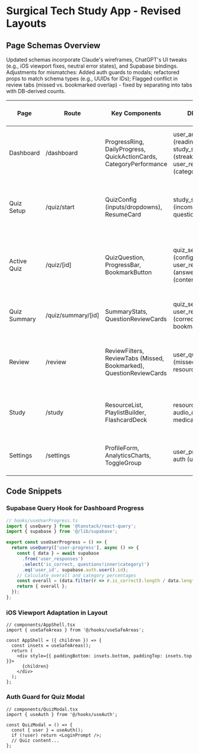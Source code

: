 # Surgical Tech Study App - Revised Layouts

## Page Schemas Overview
Updated schemas incorporate Claude's wireframes, ChatGPT's UI tweaks (e.g., iOS viewport fixes, neutral error states), and Supabase bindings. Adjustments for mismatches: Added auth guards to modals; refactored props to match schema types (e.g., UUIDs for IDs); Flagged conflict in review tabs (missed vs. bookmarked overlap) - fixed by separating into tabs with DB-derived counts.

| Page | Route | Key Components | DB Bindings | UI Tweaks & iOS Adaptations |
|------|--------|----------------|-------------|-----------------------------|
| Dashboard | /dashboard | ProgressRing, DailyProgress, QuickActionCards, CategoryPerformance | user_analytics (readiness score), study_sessions (streaks), user_responses (category %) | Non-floating header; safe-area padding; dvh for hero; pre-fill quiz config from weak areas. |
| Quiz Setup | /quiz/start | QuizConfig (inputs/dropdowns), ResumeCard | study_sessions (incomplete sessions), questions (categories) | Opaque selects; keyboard resize handling; confirm exit modal. |
| Active Quiz | /quiz/[id] | QuizQuestion, ProgressBar, BookmarkButton | quiz_sessions (config), user_responses (answers), questions (content) | Neutral incorrect states (border, not red fill); VisualViewport for keyboard; no back navigation. |
| Quiz Summary | /quiz/summary/[id] | SummaryStats, QuestionReviewCards | quiz_sessions (score), user_responses (correctness), bookmarks (add) | Expandable cards; Study links; safe-bottom for CTAs. |
| Review | /review | ReviewFilters, ReviewTabs (Missed, Bookmarked), QuestionReviewCards | user_question_stats (missed/bookmarked), resources (links) | Tabbed interface; virtualization for long lists; prefers-reduced-motion. |
| Study | /study | ResourceList, PlaylistBuilder, FlashcardDeck | resources, audio_content, medical_terms | Category filters; media controls with safe spacing; offline resilience. |
| Settings | /settings | ProfileForm, AnalyticsCharts, ToggleGroup | user_profiles (goals), auth (user data) | Opaque toggles/toasts; aria-live; system toasts integration. |

## Code Snippets
### Supabase Query Hook for Dashboard Progress
```typescript
// hooks/useUserProgress.ts
import { useQuery } from '@tanstack/react-query';
import { supabase } from '@/lib/supabase';

export const useUserProgress = () => {
  return useQuery(['user-progress'], async () => {
    const { data } = await supabase
      .from('user_responses')
      .select('is_correct, questions!inner(category)')
      .eq('user_id', supabase.auth.user().id);
    // Calculate overall and category percentages
    const overall = (data.filter(r => r.is_correct).length / data.length) * 100;
    return { overall };
  });
};
```

### iOS Viewport Adaptation in Layout
```tsx
// components/AppShell.tsx
import { useSafeAreas } from '@/hooks/useSafeAreas';

const AppShell = ({ children }) => {
  const insets = useSafeAreas();
  return (
    <div style={{ paddingBottom: insets.bottom, paddingTop: insets.top }}>
      {children}
    </div>
  );
};
```

### Auth Guard for Quiz Modal
```tsx
// components/QuizModal.tsx
import { useAuth } from '@/hooks/useAuth';

const QuizModal = () => {
  const { user } = useAuth();
  if (!user) return <LoginPrompt />;
  // Quiz content...
};
```
